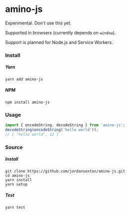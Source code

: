 # amino-js

Experimental. Don't use this yet.

Supported in browsers (currently depends on `window`).

Support is planned for Node.js and Service Workers.

### Install

##### Yarn
```shell
yarn add amino-js
```

##### NPM
```shell
npm install amino-js
```

### Usage

```js
import { encodeString, decodeString } from 'amino-js';
decodeString(encodeString('hello world'));
// [ "hello world", 12 ]
```

### Source

##### Install

```shell
git clone https://github.com/jordansexton/amino-js.git
cd amino-js
yarn install
yarn setup
```

##### Test

```shell
yarn test
```
